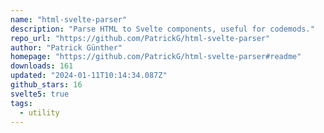 ```yaml
---
name: "html-svelte-parser"
description: "Parse HTML to Svelte components, useful for codemods."
repo_url: "https://github.com/PatrickG/html-svelte-parser"
author: "Patrick Günther"
homepage: "https://github.com/PatrickG/html-svelte-parser#readme"
downloads: 161
updated: "2024-01-11T10:14:34.087Z"
github_stars: 16
svelte5: true
tags: 
  - utility
---
```

